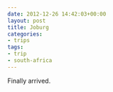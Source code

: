 ```yaml
---
date: 2012-12-26 14:42:03+00:00
layout: post
title: Joburg
categories:
- trips
tags:
- trip
- south-africa
---
```


Finally arrived.
